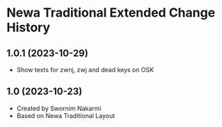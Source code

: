# Newa Traditional Extended Change History

## 1.0.1 (2023-10-29)

- Show texts for zwnj, zwj and dead keys on OSK

## 1.0 (2023-10-23)

- Created by Swornim Nakarmi
- Based on Newa Traditional Layout
